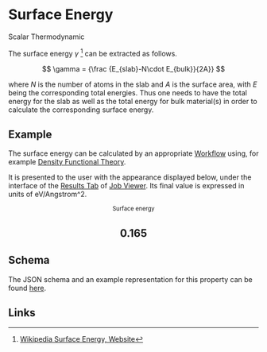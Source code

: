 # Surface Energy

<span class="btn badge b-success border-50">Scalar</span> <span class="btn badge b-info border-50">Thermodynamic</span>

The surface energy $\gamma$ [^1] can be extracted as follows.

$$ 
\gamma = {\frac {E_{slab}-N\cdot E_{bulk}}{2A}}
$$

where $N$ is the number of atoms in the slab and $A$ is the surface area, with $E$ being the corresponding total energies. Thus one needs to have the total energy for the slab as well as the total energy for bulk material(s) in order to calculate the corresponding surface energy.

## Example

The surface energy can be calculated by an appropriate [Workflow](../../workflows/overview.md) using, for example [Density Functional Theory](../../models/dft/overview.md). 

It is presented to the user with the appearance displayed below, under the interface of the [Results Tab](../../jobs/ui/results-tab.md) of [Job Viewer](../../jobs/ui/viewer.md). Its final value is expressed in units of eV/Angstrom^2.

<div class="clearfix">
    <center>
        <div class="chart"><i class="zmdi zmdi-battery-flash zmdi-hc-3x"></i></div>
        <div class="count">
        	<small>Surface energy</small>
            <h2>0.165</h2>
        </div>
     </center>
</div>

## Schema 

The JSON schema and an example representation for this property can be found [here](../../properties/data/list.md#surface-energy).

## Links 

[^1]: [Wikipedia Surface Energy, Website](https://en.wikipedia.org/wiki/Surface_energy)
